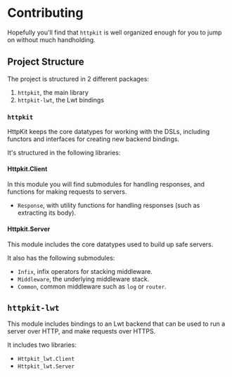 # Contributing

Hopefully you'll find that `httpkit` is well organized enough for you to jump on
without much handholding.

## Project Structure

The project is structured in 2 different packages:

1. `httpkit`, the main library
2. `httpkit-lwt`, the Lwt bindings


### `httpkit`

HttpKit keeps the core datatypes for working with the DSLs, including functors
and interfaces for creating new backend bindings.

It's structured in the following libraries:

#### Httpkit.Client

In this module you will find submodules for handling responses, and functions
for making requests to servers.

* `Response`, with utility functions for handling responses (such as extracting
  its body).

#### Httpkit.Server

This module includes the core datatypes used to build up safe servers.

It also has the following submodules:

* `Infix`, infix operators for stacking middleware.
* `Middleware`, the underlying middleware stack.
* `Common`, common middleware such as `log` or `router`.

## `httpkit-lwt`

This module includes bindings to an Lwt backend that can be used to run a
server over HTTP, and make requests over HTTPS.

It includes two libraries:

* `Httpkit_lwt.Client`
* `Httpkit_lwt.Server`
